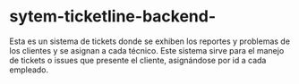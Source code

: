 # sytem-ticketline-backend-
Esta es un sistema de tickets donde se exhiben los reportes y problemas de los clientes y se asignan a cada técnico. Este sistema sirve para el manejo de tickets o issues que presente el cliente, asignándose por id a cada empleado. 
